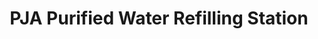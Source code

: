 ---
title: "PJA Purified Water Refilling Station"
url: /minglanilla/pja-purified-water-refilling-station/
shop: water
---